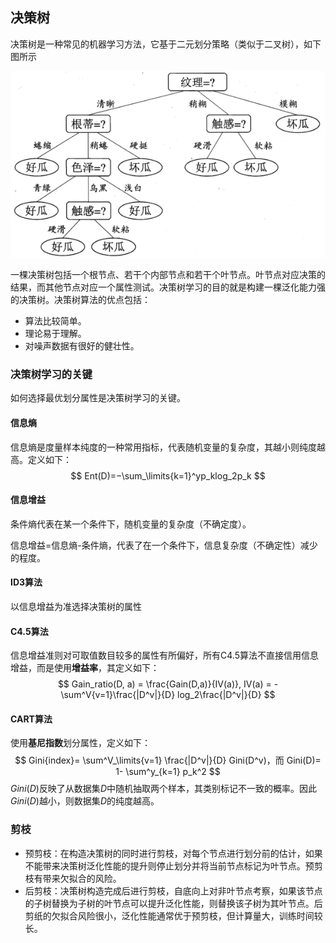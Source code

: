## 决策树

决策树是一种常见的机器学习方法，它基于二元划分策略（类似于二叉树），如下图所示

![img](../../notes/lihongyi/images/10.png)

一棵决策树包括一个根节点、若干个内部节点和若干个叶节点。叶节点对应决策的结果，而其他节点对应一个属性测试。决策树学习的目的就是构建一棵泛化能力强的决策树。决策树算法的优点包括：

- 算法比较简单。
- 理论易于理解。
- 对噪声数据有很好的健壮性。

### 决策树学习的关键

如何选择最优划分属性是决策树学习的关键。

#### 信息熵

信息熵是度量样本纯度的一种常用指标，代表随机变量的复杂度，其越小则纯度越高。定义如下：
$$
Ent(D)=−\sum_\limits{k=1}^yp_klog_2p_k
$$

#### 信息增益

条件熵代表在某一个条件下，随机变量的复杂度（不确定度）。

信息增益=信息熵-条件熵，代表了在一个条件下，信息复杂度（不确定性）减少的程度。

#### ID3算法

以信息增益为准选择决策树的属性

#### C4.5算法

信息增益准则对可取值数目较多的属性有所偏好，所有C4.5算法不直接信用信息增益，而是使用**增益率**，其定义如下：
$$
Gain_ratio(D, a) = \frac{Gain(D,a)}{IV(a)},
IV(a) = - \sum^V{v=1}\frac{|D^v|}{D} log_2\frac{|D^v|}{D}
$$

#### CART算法

使用**基尼指数**划分属性，定义如下：
$$
Gini{index}= \sum^V_\limits{v=1} \frac{|D^v|}{D} Gini(D^v)，而
Gini(D)= 1- \sum^y_{k=1} p_k^2
$$
$Gini(D)$反映了从数据集$D$中随机抽取两个样本，其类别标记不一致的概率。因此$Gini(D)$越小，则数据集$D$的纯度越高。

### 剪枝

- 预剪枝：在构造决策树的同时进行剪枝，对每个节点进行划分前的估计，如果不能带来决策树泛化性能的提升则停止划分并将当前节点标记为叶节点。预剪枝有带来欠拟合的风险。
- 后剪枝：决策树构造完成后进行剪枝，自底向上对非叶节点考察，如果该节点的子树替换为子树的叶节点可以提升泛化性能，则替换该子树为其叶节点。后剪纸的欠拟合风险很小，泛化性能通常优于预剪枝，但计算量大，训练时间较长。




